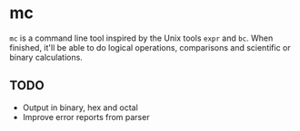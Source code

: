# mc

`mc` is a command line tool inspired by the Unix tools `expr` and `bc`. When
finished, it'll be able to do logical operations, comparisons and scientific or
binary calculations.

## TODO

- Output in binary, hex and octal
- Improve error reports from parser
